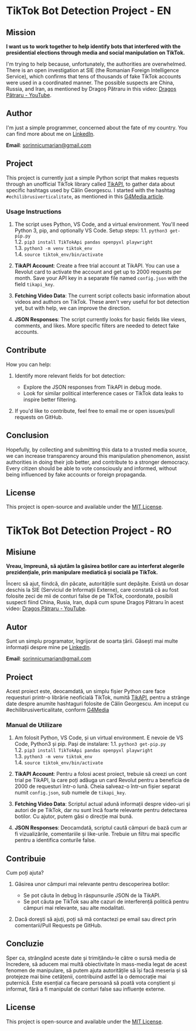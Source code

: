 # TikTok Bot Detection Project - EN

## Mission

**I want us to work together to help identify bots that interfered with the presidential elections through media and social manipulation on TikTok.**

I'm trying to help because, unfortunately, the authorities are overwhelmed. There is an open investigation at SIE (the Romanian Foreign Intelligence Service), which confirms that tens of thousands of fake TikTok accounts were used in a coordinated manner. The possible suspects are China, Russia, and Iran, as mentioned by Dragoș Pătraru in this video: [Dragoș Pătraru - YouTube](https://www.youtube.com/live/Uqi7AvfkNvU?si=PvC1H54z1EX7mIoY&t=1079).

## Author

I'm just a simple programmer, concerned about the fate of my country. You can find more about me on [LinkedIn](https://www.linkedin.com/in/sorinnicumarian/).

**Email**: sorinnicumarian@gmail.com

## Project

This project is currently just a simple Python script that makes requests through an unofficial TikTok library called [TikAPI](https://tikapi.io/), to gather data about specific hashtags used by Călin Georgescu. I started with the hashtag `#echilibrusiverticalitate`, as mentioned in this [G4Media article](https://www.g4media.ro/expert-forum-campania-echilibrusiverticalitate-de-pe-tiktok-a-fost-a-lui-calin-georgescu-cum-a-crescut-calin-georgescu-in-sondaje-studiu.html).

### Usage Instructions

1. The script uses Python, VS Code, and a virtual environment. You'll need Python 3, pip, and optionally VS Code. Setup steps:
   1.1. `python3 get-pip.py`  
   1.2. `pip3 install TikTokApi pandas openpyxl playwright`  
   1.3. `python3 -m venv tiktok_env`  
   1.4. `source tiktok_env/bin/activate`                                    

2. **TikAPI Account**: Create a free trial account at TikAPI. You can use a Revolut card to activate the account and get up to 2000 requests per month. Save your API key in a separate file named `config.json` with the field `tikapi_key`.

3. **Fetching Video Data**: The current script collects basic information about videos and authors on TikTok. These aren't very useful for bot detection yet, but with help, we can improve the direction.

4. **JSON Responses**: The script currently looks for basic fields like views, comments, and likes. More specific filters are needed to detect fake accounts.

## Contribute

How you can help:
1. Identify more relevant fields for bot detection:  
   - Explore the JSON responses from TikAPI in debug mode.  
   - Look for similar political interference cases or TikTok data leaks to inspire better filtering.

2. If you'd like to contribute, feel free to email me or open issues/pull requests on GitHub.

## Conclusion

Hopefully, by collecting and submitting this data to a trusted media source, we can increase transparency around this manipulation phenomenon, assist authorities in doing their job better, and contribute to a stronger democracy. Every citizen should be able to vote consciously and informed, without being influenced by fake accounts or foreign propaganda.

## License

This project is open-source and available under the [MIT License](LICENSE).


# TikTok Bot Detection Project - RO

## Misiune

**Vreau, împreună, să ajutăm la găsirea botilor care au interferat alegerile prezidențiale, prin manipulare mediatică și socială pe TikTok.**

Încerc să ajut, fiindcă, din păcate, autoritățile sunt depășite. Există un dosar deschis la SIE (Serviciul de Informații Externe), care constată că au fost folosite zeci de mii de conturi false de pe TikTok, coordonate, posibili suspecti fiind China, Rusia, Iran, după cum spune Dragoș Pătraru în acest video: [Dragoș Pătraru - YouTube](https://www.youtube.com/live/Uqi7AvfkNvU?si=PvC1H54z1EX7mIoY&t=1079).

## Autor

Sunt un simplu programator, îngrijorat de soarta țării. Găsești mai multe informații despre mine pe [LinkedIn](https://www.linkedin.com/in/sorinnicumarian/).

**Email**: sorinnicumarian@gmail.com

## Proiect

Acest proiect este, deocamdată, un simplu fișier Python care face requesturi printr-o librărie neoficială TikTok, numită [TikAPI](https://tikapi.io/), pentru a strânge date despre anumite hashtaguri folosite de Călin Georgescu. Am inceput cu #echilibrusiverticalitate, conform [G4Media](https://www.g4media.ro/expert-forum-campania-echilibrusiverticalitate-de-pe-tiktok-a-fost-a-lui-calin-georgescu-cum-a-crescut-calin-georgescu-in-sondaje-studiu.html)

### Manual de Utilizare

1. Am folosit Python, VS Code, și un virtual environment. E nevoie de VS Code, Python3 și pip. Pași de instalare:
   1.1. `python3 get-pip.py`  
   1.2. `pip3 install TikTokApi pandas openpyxl playwright`  
   1.3. `python3 -m venv tiktok_env`  
   1.4. `source tiktok_env/bin/activate`                                    

2. **TikAPI Account**: Pentru a folosi acest proiect, trebuie să creezi un cont trial pe TikAPI, la care poți adăuga un card Revolut pentru a beneficia de 2000 de requesturi într-o lună. Cheia salveaz-o într-un fișier separat numit `config.json`, sub numele de `tikapi_key`.
   
3. **Fetching Video Data**: Scriptul actual adună informații despre video-uri și autori de pe TikTok, dar nu sunt încă foarte relevante pentru detectarea botilor. Cu ajutor, putem găsi o direcție mai bună.

4. **JSON Responses**: Deocamdată, scriptul caută câmpuri de bază cum ar fi vizualizările, comentariile și like-urile. Trebuie un filtru mai specific pentru a identifica conturile false.

## Contribuie

Cum poți ajuta?  
1. Găsirea unor câmpuri mai relevante pentru descoperirea botilor:  
   - Se pot căuta în debug în răspunsurile JSON de la TikAPI.  
   - Se pot căuta pe TikTok sau alte cazuri de interferență politică pentru câmpuri mai relevante, sau alte modalitati.  

2. Dacă dorești să ajuți, poți să mă contactezi pe email sau direct prin comentarii/Pull Requests pe GitHub.

## Concluzie

Sper ca, strângând aceste date și trimițându-le către o sursă media de încredere, să aducem mai multă obiectivitate în mass-media legat de acest fenomen de manipulare, să putem ajuta autoritățile să își facă meseria și să protejeze mai bine cetățenii, contribuind astfel la o democrație mai puternică. Este esențial ca fiecare persoană să poată vota conștient și informat, fără a fi manipulat de conturi false sau influențe externe.

## License

This project is open-source and available under the [MIT License](LICENSE).
